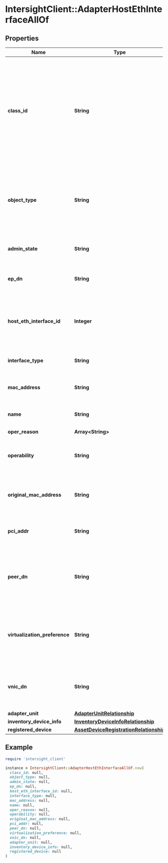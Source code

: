 # IntersightClient::AdapterHostEthInterfaceAllOf

## Properties

| Name | Type | Description | Notes |
| ---- | ---- | ----------- | ----- |
| **class_id** | **String** | The fully-qualified name of the instantiated, concrete type. This property is used as a discriminator to identify the type of the payload when marshaling and unmarshaling data. | [default to &#39;adapter.HostEthInterface&#39;] |
| **object_type** | **String** | The fully-qualified name of the instantiated, concrete type. The value should be the same as the &#39;ClassId&#39; property. | [default to &#39;adapter.HostEthInterface&#39;] |
| **admin_state** | **String** | Admin state of the Host Ethernet Interface. | [optional][readonly] |
| **ep_dn** | **String** | The Endpoint Config Dn of the Host Ethernet Interface. | [optional][readonly] |
| **host_eth_interface_id** | **Integer** | Unique Identifier for an Host Ethernet Interface within the adapter object. | [optional][readonly] |
| **interface_type** | **String** | Type of External Ethernet Interface. | [optional][readonly] |
| **mac_address** | **String** | Mac address of the Host Ethernet Interface. | [optional][readonly] |
| **name** | **String** | Name of Host Ethernet Interface. | [optional][readonly] |
| **oper_reason** | **Array&lt;String&gt;** |  | [optional] |
| **operability** | **String** | Operability status of Host Ethernet Channel Interface. | [optional][readonly] |
| **original_mac_address** | **String** | The factory default Mac address of the Host Ethernet Interface. | [optional][readonly] |
| **pci_addr** | **String** | The PCI address of the Host Ethernet Interface. | [optional][readonly] |
| **peer_dn** | **String** | The distinguished name of the peer endpoint connected to the Host Ethernet interface. | [optional][readonly] |
| **virtualization_preference** | **String** | Virtualization Preference of the Host Ethernet Interface indicating if virtualization is enabled or not. | [optional][readonly] |
| **vnic_dn** | **String** | The Virtual Ethernet Interface DN connected to the Host Ethernet Interface. | [optional][readonly] |
| **adapter_unit** | [**AdapterUnitRelationship**](AdapterUnitRelationship.md) |  | [optional] |
| **inventory_device_info** | [**InventoryDeviceInfoRelationship**](InventoryDeviceInfoRelationship.md) |  | [optional] |
| **registered_device** | [**AssetDeviceRegistrationRelationship**](AssetDeviceRegistrationRelationship.md) |  | [optional] |

## Example

```ruby
require 'intersight_client'

instance = IntersightClient::AdapterHostEthInterfaceAllOf.new(
  class_id: null,
  object_type: null,
  admin_state: null,
  ep_dn: null,
  host_eth_interface_id: null,
  interface_type: null,
  mac_address: null,
  name: null,
  oper_reason: null,
  operability: null,
  original_mac_address: null,
  pci_addr: null,
  peer_dn: null,
  virtualization_preference: null,
  vnic_dn: null,
  adapter_unit: null,
  inventory_device_info: null,
  registered_device: null
)
```

